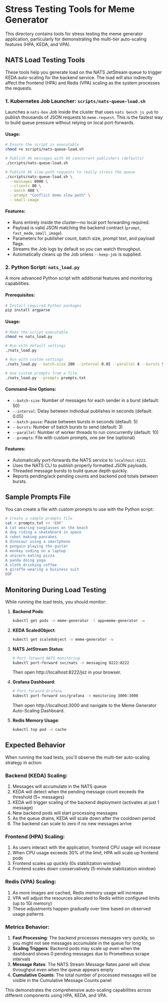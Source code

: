 # Stress Testing Tools for Meme Generator

This directory contains tools for stress testing the meme generator application, particularly for demonstrating the multi-tier auto-scaling features (HPA, KEDA, and VPA).

## NATS Load Testing Tools

These tools help you generate load on the NATS JetStream queue to trigger KEDA auto-scaling for the backend service. The load will also indirectly affect the frontend (HPA) and Redis (VPA) scaling as the system processes the requests.

### 1. Kubernetes Job Launcher: `scripts/nats-queue-load.sh`

Launches a `nats-box` Job inside the cluster that uses `nats bench js pub` to publish thousands of JSON requests to `meme.request`. This is the fastest way to build queue pressure without relying on local port-forwards.

#### Usage:

```bash
# Ensure the script is executable
chmod +x scripts/nats-queue-load.sh

# Publish 4k messages with 40 concurrent publishers (defaults)
./scripts/nats-queue-load.sh

# Publish 8k slow-path requests to really stress the queue
./scripts/nats-queue-load.sh \
  --messages 8000 \
  --clients 80 \
  --batch 400 \
  --prompt "Conflict demo slow path" \
  --small-image
```

#### Features:
- Runs entirely inside the cluster—no local port forwarding required.
- Payload is valid JSON matching the backend contract (`prompt`, `fast_mode`, `small_image`).
- Parameters for publisher count, batch size, prompt text, and payload flags.
- Streams the Job logs by default so you can watch throughput.
- Automatically cleans up the Job unless `--keep-job` is supplied.

### 2. Python Script: `nats_load.py`

A more advanced Python script with additional features and monitoring capabilities.

#### Prerequisites:

```bash
# Install required Python packages
pip install argparse
```

#### Usage:

```bash
# Make the script executable
chmod +x nats_load.py

# Run with default settings
./nats_load.py

# Run with custom settings
./nats_load.py --batch-size 200 --interval 0.05 --parallel 8 --bursts 5

# Use custom prompts from a file
./nats_load.py --prompts prompts.txt
```

#### Command-line Options:

- `--batch-size`: Number of messages for each sender in a burst (default: 50)
- `--interval`: Delay between individual publishes in seconds (default: 0.05)
- `--batch-pause`: Pause between bursts in seconds (default: 5)
- `--bursts`: Number of batch bursts to send (default: 3)
- `--parallel`: Number of worker threads to run concurrently (default: 10)
- `--prompts`: File with custom prompts, one per line (optional)

#### Features:
- Automatically port-forwards the NATS service to `localhost:4222`.
- Uses the NATS CLI to publish properly formatted JSON payloads.
- Threaded message bursts to build queue depth quickly.
- Reports pending/ack pending counts and backend pod totals between bursts.

## Sample Prompts File

You can create a file with custom prompts to use with the Python script:

```bash
# Create a sample prompts file
cat > prompts.txt << 'EOF'
A cat wearing sunglasses on the beach
A dog riding a skateboard in space
A robot making pancakes
A dinosaur using a smartphone
A penguin playing the guitar
A monkey coding on a laptop
A unicorn eating pizza
A panda doing yoga
A sloth drinking coffee
A giraffe wearing a business suit
EOF
```

## Monitoring During Load Testing

While running the load tests, you should monitor:

1. **Backend Pods**:
   ```bash
   kubectl get pods -n meme-generator -l app=meme-generator -w
   ```

2. **KEDA ScaledObject**:
   ```bash
   kubectl get scaledobject -n meme-generator -w
   ```

3. **NATS JetStream Status**:
   ```bash
   # Port-forward NATS monitoring
   kubectl port-forward svc/nats -n messaging 8222:8222
   ```
   Then open http://localhost:8222/jsz in your browser.

4. **Grafana Dashboard**:
   ```bash
   # Port-forward Grafana
   kubectl port-forward svc/grafana -n monitoring 3000:3000
   ```
   Then open http://localhost:3000 and navigate to the Meme Generator Auto-Scaling Dashboard.

5. **Redis Memory Usage**:
   ```bash
   kubectl top pod -n cache
   ```

## Expected Behavior

When running the load tests, you'll observe the multi-tier auto-scaling strategy in action:

### Backend (KEDA) Scaling:
1. Messages will accumulate in the NATS queue
2. KEDA will detect when the pending message count exceeds the threshold (5+ messages)
3. KEDA will trigger scaling of the backend deployment (activates at just 1 message)
4. New backend pods will start processing messages
5. As the queue drains, KEDA will scale down after the cooldown period
6. The backend can scale to zero if no new messages arrive

### Frontend (HPA) Scaling:
1. As users interact with the application, frontend CPU usage will increase
2. When CPU usage exceeds 30% of the limit, HPA will scale up frontend pods
3. Frontend scales up quickly (0s stabilization window)
4. Frontend scales down conservatively (5-minute stabilization window)

### Redis (VPA) Scaling:
1. As more images are cached, Redis memory usage will increase
2. VPA will adjust the resources allocated to Redis within configured limits (up to 1Gi memory)
3. These adjustments happen gradually over time based on observed usage patterns

### Metrics Behavior:
1. **Fast Processing**: The backend processes messages very quickly, so you might not see messages accumulate in the queue for long
2. **Scaling Triggers**: Backend pods may scale up even when the dashboard shows 0 pending messages due to Prometheus scrape intervals
3. **Message Rates**: The NATS Stream Message Rates panel will show throughput even when the queue appears empty
4. **Cumulative Counts**: The total number of processed messages will be visible in the Cumulative Message Counts panel

This demonstrates the comprehensive auto-scaling capabilities across different components using HPA, KEDA, and VPA.
